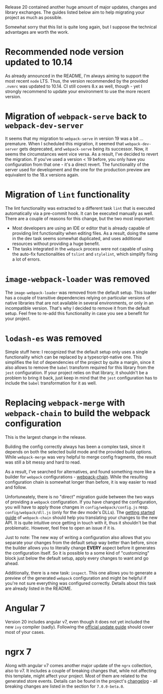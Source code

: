 Release 20 contained another huge amount of major updates, changes and library exchanges. The guides listed below aim to help migrating your project as much as possible.

Somewhat sorry that this list is quite long again, but I suppose the technical advantages are worth the work.

# Recommended node version updated to 10.14
As already announced in the README, I'm always aiming to support the most recent `node` LTS. Thus, the version recommended by the provided `.nvmrc` was updated to 10.14. CI still covers 8.x as well, though - yet I strongly recommend to update your environment to use the more recent version.

# Migration of `webpack-serve` back to `webpack-dev-server`
It seems that my migration to `webpack-serve` in version 19 was a bit ... premature. When I scheduled this migration, it seemed that `webpack-dev-server` gets deprecated, and `webpack-serve` being its successor. Now, it seems the circumstances went vice versa. As a result, I've decided to revert the migration. If you've used a version < 19 before, you only have you configuration from that one - it's a direct revert. The functionality of the server used for development and the one for the production preview are equivalent to the 18.x versions again.

# Migration of `lint` functionality
The lint functionality was extracted to a different task `lint` that is executed automatically via a pre-commit hook. It can be executed manually as well.
There are a couple of reasons for this change, but the two most important:
* Most developers are using an IDE or editor that is already capable of providing lint functionality when editing files. As a result, doing the same in the dev task seems somewhat duplicated, and uses additional resources without providing a huge benefit.
* The tasks integrated in the `webpack` process were not capable of using the auto-fix functionalities of `tslint` and `stylelint`, which simplify fixing a lot of errors.

# `image-webpack-loader` was removed
The `image-webpack-loader` was removed from the default setup. This loader has a couple of transitive dependencies relying on particular versions of native libraries that are not available in several environments, or only in an incompatible version. That's why I decided to remove it from the default setup. Feel free to re-add this functionality in case you see a benefit for your project.

# `lodash-es` was removed
Simple stuff here: I recognized that the default setup only uses a single functionality which can be replaced by a typescript-native one. This simplifies the list of dependencies of the project by quite a margin, since it also allows to remove the `babel` transform required for this library from the `jest` configuration.
If your project relies on that library, it shouldn't be a problem to bring it back, just keep in mind that the `jest` configuration has to include the `babel` transformation for it as well.

# Replacing `webpack-merge` with `webpack-chain` to build the webpack configuration
This is the largest change in the release.

Building the config correctly always has been a complex task, since it depends on both the selected build mode and the provided build options. While `webpack-merge` was very helpful to merge config fragments, the result was still a bit messy and hard to read.

As a result, I've searched for alternatives, and found something more like a builder for `webpack` configurations - [webpack-chain](https://github.com/neutrinojs/webpack-chain).
While the resulting configuration chain is somewhat longer than before, it is way easier to read and follow.

Unfortuneately, there is no "direct" migration guide between the two ways of providing a `webpack` configuration. If you have changed the configuration, you will have to apply those changes in `config/webpack/config.js` resp. `config/webpack/dll.js` (only for the dev mode's DLLs). The [getting started guide](https://github.com/neutrinojs/webpack-chain/tree/v4#getting-started) of `webpack-chain` should help you translating your changes to the new API. It is quite intuitive once getting in touch with it, thus it shouldn't be that problematic. However, feel free to open an issue if it is. 

Just to note: The new way of writing a configuration also allows that you separate your changes from the default setup way better than before, since the builder allows you to literally change **EVERY** aspect before it generates the configuration itself. So it is possible to a some kind of "customizing" block just below the default setup, apply every changes to want and go ahead.

Additionally, there is a new task: `inspect`. This one allows you to generate a preview of the generated `webpack` configuration and might be helpful if you're not sure everything was configured correctly. Details about this task are already listed in the README.

# Angular 7
Version 20 includes angular v7, even though it does not yet included the new `ivy` compiler (sadly). Following the [official update guide](https://update.angular.io/) should cover most of your cases.

# ngrx 7
Along with angular v7 comes another major update of the `ngrx` collection, also to v7. It includes a couple of breaking changes that, while not affecting this template, might affect your project. Most of them are related to the generated store events. Details can be found in the project's [changelog](https://github.com/ngrx/platform/blob/master/CHANGELOG.md) - all breaking changes are listed in the section for `7.0.0-beta.0`.